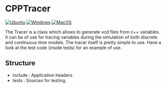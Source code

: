 # CPPTracer

[![Ubuntu](https://github.com/Galfurian/cpptracer/actions/workflows/ubuntu.yml/badge.svg)](https://github.com/Galfurian/cpptracer/actions/workflows/ubuntu.yml)
[![Windows](https://github.com/Galfurian/cpptracer/actions/workflows/windows.yml/badge.svg)](https://github.com/Galfurian/cpptracer/actions/workflows/windows.yml)
[![MacOS](https://github.com/Galfurian/cpptracer/actions/workflows/macos.yml/badge.svg)](https://github.com/Galfurian/cpptracer/actions/workflows/macos.yml)

The Tracer is a class which allows to generate vcd files from c++ variables. It
can be of use for tracing variables during the simulation of both discrete and
continuous time models. The tracer itself is pretty simple to use. Have a look
at the test code (inside tests) for an example of use.

## Structure
 - include : Application headers.
 - tests   : Sources for testing.
